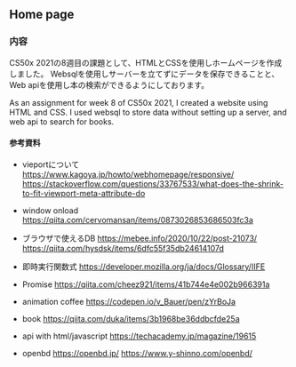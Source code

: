 ## Home page

### 内容
CS50x 2021の8週目の課題として、HTMLとCSSを使用しホームページを作成しました。
Websqlを使用しサーバーを立てずにデータを保存できることと、Web apiを使用し本の検索ができるようにしております。

As an assignment for week 8 of CS50x 2021, I created a website using HTML and CSS.
I used websql to store data without setting up a server, and web api to search for books.

#### 参考資料

- vieportについて
https://www.kagoya.jp/howto/webhomepage/responsive/<br>
https://stackoverflow.com/questions/33767533/what-does-the-shrink-to-fit-viewport-meta-attribute-do

- window onload 
https://qiita.com/cervomansan/items/0873026853686503fc3a

- ブラウザで使えるDB
https://mebee.info/2020/10/22/post-21073/
https://qiita.com/hysdsk/items/6dfc55f35db24614107d

- 即時実行関数式
https://developer.mozilla.org/ja/docs/Glossary/IIFE

- Promise
https://qiita.com/cheez921/items/41b744e4e002b966391a

- animation coffee
https://codepen.io/v_Bauer/pen/zYrBoJa

- book
https://qiita.com/duka/items/3b1968be36ddbcfde25a

- api with html/javascript
https://techacademy.jp/magazine/19615

- openbd
https://openbd.jp/
https://www.y-shinno.com/openbd/


